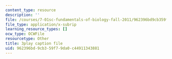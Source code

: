 ```yaml
---
content_type: resource
description: ''
file: /courses/7-01sc-fundamentals-of-biology-fall-2011/962396bd9cb359f79da0c44911343881_YCeKtM6Hnmc.vtt
file_type: application/x-subrip
learning_resource_types: []
ocw_type: OCWFile
resourcetype: Other
title: 3play caption file
uid: 962396bd-9cb3-59f7-9da0-c44911343881
---
```

